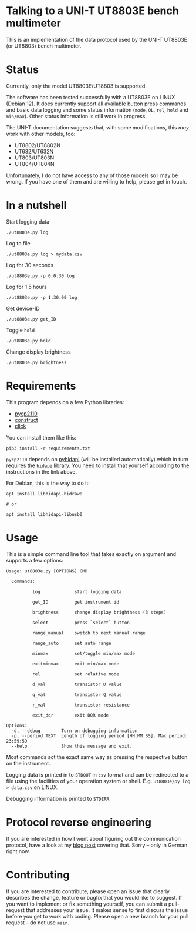 # Talking to a UNI-T UT8803E bench multimeter 

This is an implementation of the data protocol used by the UNI-T UT8803E
(or UT8803) bench multimeter.


# Status 

Currently, only the model UT8803E/UT8803 is supported. 

The software has been tested successfully with a UT8803E on LINUX (Debian 12).
It does currently support all available button press commands and basic data logging and
some status information (`mode`, `OL`, `rel`, `hold` and `min/max`).
Other status information is still work in progress.

The UNI-T documentation suggests that, with some modifications, this *may* work
with other models, too:

* UT8802/UT8802N
* UT632/UT632N
* UT803/UT803N
* UT804/UT804N

Unfortunately, I do not have access to any of those models so I may be wrong.
If you have one of them and are willing to help, please get in touch.


# In a nutshell

Start logging data

    ./ut8803e.py log

Log to file
    
    ./ut8803e.py log > mydata.csv

Log for 30 seconds

    ./ut8803e.py -p 0:0:30 log

Log for 1.5 hours

    ./ut8803e.py -p 1:30:00 log

Get device-ID

    ./ut8803e.py get_ID

Toggle `hold`

    ./ut8803e.py hold

Change display brightness 

    ./ut8803e.py brightness



# Requirements

This program depends on a few Python libraries:

* [pycp2110](https://github.com/rginda/pycp2110)
* [construct](https://github.com/construct/construct)
* [click](https://click.palletsprojects.com)

You can install them like this:

    pip3 install -r requirements.txt

`pycp2110` depends on [pyhidapi](https://github.com/apmorton/pyhidapi) (will be
installed automatically) which in turn requires the `hidapi` library. You need
to install that yourself according to the instructions in the link above.

For Debian, this is the way to do it:

    apt install libhidapi-hidraw0
    
    # or

    apt install libhidapi-libusb0


# Usage

This is a simple command line tool that takes exactly on argument and supports a
few options:

    Usage: ut8803e.py [OPTIONS] CMD

      Commands:

              log             start logging data

              get_ID          get instrument id

              brightness      change display brightness (3 steps)

              select          press `select` button

              range_manual    switch to next manual range

              range_auto      set auto range

              minmax          set/toggle min/max mode

              exitminmax      exit min/max mode

              rel             set relative mode

              d_val           transistor D value

              q_val           transistor Q value

              r_val           transistor resistance

              exit_dqr        exit DQR mode

    Options:
      -d, --debug        Turn on debugging information
      -p, --period TEXT  Length of logging period [HH:MM:SS]. Max period: 23:59:59
      --help             Show this message and exit.


Most commands act the exact same way as pressing the respective button
on the instrument. 

Logging data is printed in to `STDOUT` in `csv` format and can be redirected to
a file using the facilities of your operation system or shell.  E.g. `ut8803e/py
log > data.csv` on LINUX.

Debugging information is printed to `STDERR`.


# Protocol reverse engineering

If you are interested in how I went about figuring out the communication
protocol, have a look at my [blog
post](https://techbotch.org/blog/ut8803e-bench-meter/index.html#ut8803e-bench-meter)
covering that. Sorry – only in German right now.

# Contributing

If you are interested to contribute, please open an issue that clearly
describes the change, feature or bugfix that you would like to suggest.  If you
want to implement or fix something yourself, you can submit a pull-request that
addresses your issue. It makes sense to first discuss the issue before you get
to work with coding. Please open a new branch for your pull request – do not
use `main`.

